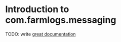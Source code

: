 # Introduction to com.farmlogs.messaging

TODO: write [great documentation](http://jacobian.org/writing/what-to-write/)
